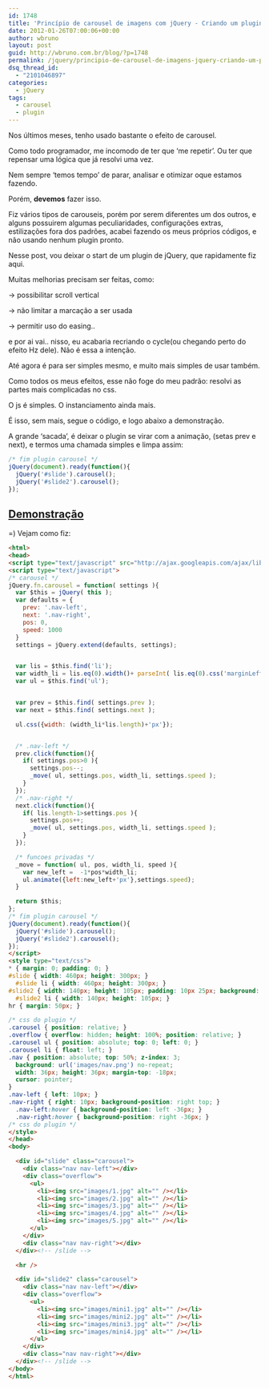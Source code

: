 ```yaml
---
id: 1748
title: 'Princípio de carousel de imagens com jQuery - Criando um plugin simples'
date: 2012-01-26T07:00:06+00:00
author: wbruno
layout: post
guid: http://wbruno.com.br/blog/?p=1748
permalink: /jquery/principio-de-carousel-de-imagens-jquery-criando-um-plugin-simples/
dsq_thread_id:
  - "2101046897"
categories:
  - jQuery
tags:
  - carousel
  - plugin
---
```

Nos últimos meses, tenho usado bastante o efeito de carousel.

Como todo programador, me incomodo de ter que &#8216;me repetir&#8217;. Ou ter que repensar uma lógica que já resolvi uma vez.

Nem sempre &#8216;temos tempo&#8217; de parar, analisar e otimizar oque estamos fazendo.

Porém, **devemos** fazer isso.

<!--more-->



Fiz vários tipos de carouseis, porém por serem diferentes um dos outros, e alguns possuirem algumas peculiaridades, configurações extras, estilizações fora dos padrões, acabei fazendo os meus próprios códigos, e não usando nenhum plugin pronto.

Nesse post, vou deixar o start de um plugin de jQuery, que rapidamente fiz aqui.

Muitas melhorias precisam ser feitas, como:

-> possibilitar scroll vertical

-> não limitar a marcação a ser usada

-> permitir uso do easing..

e por ai vai.. nisso, eu acabaria recriando o cycle(ou chegando perto do efeito Hz dele). Não é essa a intenção.

Até agora é para ser simples mesmo, e muito mais simples de usar também.

Como todos os meus efeitos, esse não foge do meu padrão: resolvi as partes mais complicadas no css.

O js é simples. O instanciamento ainda mais.

É isso, sem mais, segue o código, e logo abaixo a demonstração.

A grande &#8216;sacada&#8217;, é deixar o plugin se virar com a animação, (setas prev e next), e termos uma chamada simples e limpa assim:

``` js
/* fim plugin carousel */
jQuery(document).ready(function(){
  jQuery('#slide').carousel();
  jQuery('#slide2').carousel();
});
```

## <a href="http://wbruno.com.br/scripts/simple_carousel.html" target="_blank">Demonstração</a>

=) Vejam como fiz:

``` html
<html>
<head>
<script type="text/javascript" src="http://ajax.googleapis.com/ajax/libs/jquery/1.7.1/jquery.min.js"></script>
<script type="text/javascript">
/* carousel */
jQuery.fn.carousel = function( settings ){
  var $this = jQuery( this );
  var defaults = {
    prev: '.nav-left',
    next: '.nav-right',
    pos: 0,
    speed: 1000
  }
  settings = jQuery.extend(defaults, settings);


  var lis = $this.find('li');
  var width_li = lis.eq(0).width()+ parseInt( lis.eq(0).css('marginLeft') )+parseInt( lis.eq(0).css('marginRight') );
  var ul = $this.find('ul');


  var prev = $this.find( settings.prev );
  var next = $this.find( settings.next );

  ul.css({width: (width_li*lis.length)+'px'});


  /* .nav-left */
  prev.click(function(){
    if( settings.pos>0 ){
      settings.pos--;
      _move( ul, settings.pos, width_li, settings.speed );
    }
  });
  /* .nav-right */
  next.click(function(){
    if( lis.length-1>settings.pos ){
      settings.pos++;
      _move( ul, settings.pos, width_li, settings.speed );
    }
  });

  /* funcoes privadas */
  _move = function( ul, pos, width_li, speed ){
    var new_left =  -1*pos*width_li;
    ul.animate({left:new_left+'px'},settings.speed);
  }

  return $this;
};
/* fim plugin carousel */
jQuery(document).ready(function(){
  jQuery('#slide').carousel();
  jQuery('#slide2').carousel();
});
</script>
<style type="text/css">
* { margin: 0; padding: 0; }
#slide { width: 460px; height: 300px; }
  #slide li { width: 460px; height: 300px; }
#slide2 { width: 140px; height: 105px; padding: 10px 25px; background: #000; }
  #slide2 li { width: 140px; height: 105px; }
hr { margin: 50px; }

/* css do plugin */
.carousel { position: relative; }
.overflow { overflow: hidden; height: 100%; position: relative; }
.carousel ul { position: absolute; top: 0; left: 0; }
.carousel li { float: left; }
.nav { position: absolute; top: 50%; z-index: 3;
  background: url('images/nav.png') no-repeat;
  width: 36px; height: 36px; margin-top: -18px;
  cursor: pointer;
}
.nav-left { left: 10px; }
.nav-right { right: 10px; background-position: right top; }
  .nav-left:hover { background-position: left -36px; }
  .nav-right:hover { background-position: right -36px; }
/* css do plugin */
</style>
</head>
<body>

  <div id="slide" class="carousel">
    <div class="nav nav-left"></div>
    <div class="overflow">
      <ul>
        <li><img src="images/1.jpg" alt="" /></li>
        <li><img src="images/2.jpg" alt="" /></li>
        <li><img src="images/3.jpg" alt="" /></li>
        <li><img src="images/4.jpg" alt="" /></li>
        <li><img src="images/5.jpg" alt="" /></li>
      </ul>
    </div>
    <div class="nav nav-right"></div>
  </div><!-- /slide -->

  <hr />

  <div id="slide2" class="carousel">
    <div class="nav nav-left"></div>
    <div class="overflow">
      <ul>
        <li><img src="images/mini1.jpg" alt="" /></li>
        <li><img src="images/mini2.jpg" alt="" /></li>
        <li><img src="images/mini3.jpg" alt="" /></li>
        <li><img src="images/mini4.jpg" alt="" /></li>
      </ul>
    </div>
    <div class="nav nav-right"></div>
  </div><!-- /slide -->
</body>
</html>

```
